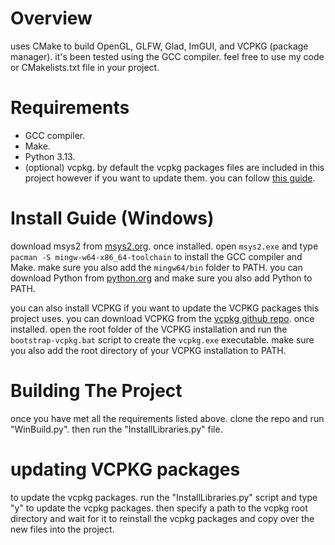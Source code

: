 # Overview
uses CMake to build OpenGL, GLFW, Glad, ImGUI, and VCPKG (package manager). it's been tested using the GCC compiler. feel free to use my code or CMakelists.txt file in your project.<br>

# Requirements
* GCC compiler.<br>
* Make.<br>
* Python 3.13.<br>
* (optional) vcpkg. by default the vcpkg packages files are included in this project however if you want to update them. you can follow [this guide](https://github.com/DanishCraftYT/OpenGLCMake?tab=readme-ov-file#updating-glfw).<br>

# Install Guide (Windows)
download msys2 from [msys2.org](https://www.msys2.org/). once installed. open `msys2.exe` and type `pacman -S mingw-w64-x86_64-toolchain` to install the GCC compiler and Make. make sure you also add the `mingw64/bin` folder to PATH. you can download Python from [python.org](https://www.python.org/) and make sure you also add Python to PATH.<br>

you can also install VCPKG if you want to update the VCPKG packages this project uses. you can download VCPKG from the [vcpkg github repo](https://github.com/microsoft/vcpkg/releases). once installed. open the root folder of the VCPKG installation and run the `bootstrap-vcpkg.bat` script to create the `vcpkg.exe` executable. make sure you also add the root directory of your VCPKG installation to PATH.<br>

# Building The Project
once you have met all the requirements listed above. clone the repo and run "WinBuild.py". then run the "InstallLibraries.py" file.<br>

# updating VCPKG packages
to update the vcpkg packages. run the "InstallLibraries.py" script and type "y" to update the vcpkg packages. then specify a path to the vcpkg root directory and wait for it to reinstall the vcpkg packages and copy over the new files into the project.<br>
